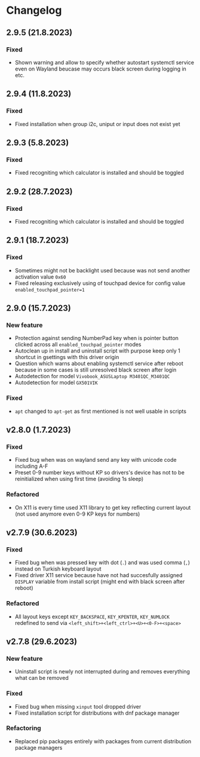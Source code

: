 # Changelog

## 2.9.5 (21.8.2023)

### Fixed

- Shown warning and allow to specify whether autostart systemctl service even on Wayland beucase may occurs black screen during logging in etc.

## 2.9.4 (11.8.2023)

### Fixed

- Fixed installation when group i2c, uniput or input does not exist yet

## 2.9.3 (5.8.2023)

### Fixed

- Fixed recogniting which calculator is installed and should be toggled

## 2.9.2 (28.7.2023)

### Fixed

- Fixed recogniting which calculator is installed and should be toggled

## 2.9.1 (18.7.2023)

### Fixed

- Sometimes might not be backlight used because was not send another activation value `0x60`
- Fixed releasing exclusively using of touchpad device for config value `enabled_touchpad_pointer=1`

## 2.9.0 (15.7.2023)

### New feature

- Protection against sending NumberPad key when is pointer button clicked across all `enabled_touchpad_pointer` modes
- Autoclean up in install and uninstall script with purpose keep only 1 shortcut in gsettings with this driver origin
- Question which warns about enabling systemctl service after reboot because in some cases is still unresolved black screen after login
- Autodetection for model `Vivobook_ASUSLaptop M3401QC_M3401QC`
- Autodetection for model `GX501VIK`

### Fixed

- `apt` changed to `apt-get` as first mentioned is not well usable in scripts

## v2.8.0 (1.7.2023)

### Fixed

- Fixed bug when was on wayland send any key with unicode code including A-F
- Preset 0-9 number keys without KP so drivers's device has not to be reinitialized when using first time (avoiding 1s sleep)

### Refactored

- On X11 is every time used X11 library to get key reflecting current layout (not used anymore even 0-9 KP keys for numbers)

## v2.7.9 (30.6.2023)

### Fixed

- Fixed bug when was pressed key with dot (`.`) and was used comma (`,`) instead on Turkish keyboard layout
- Fixed driver X11 service because have not had succesfully assigned `DISPLAY` variable from install script (might end with black screen after reboot)

### Refactored

- All layout keys except `KEY_BACKSPACE`, `KEY_KPENTER`, `KEY_NUMLOCK` redefined to send via `<left_shift>+<left_ctrl>+<U>+<0-F>+<space>`

## v2.7.8 (29.6.2023)

### New feature

- Uninstall script is newly not interrupted during and removes everything what can be removed

### Fixed

- Fixed bug when missing `xinput` tool dropped driver
- Fixed installation script for distributions with dnf package manager

### Refactoring

- Replaced pip packages entirely with packages from current distribution package managers
